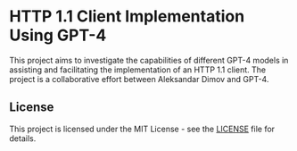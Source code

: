 # HTTP 1.1 Client Implementation Using GPT-4

This project aims to investigate the capabilities of different GPT-4 models in assisting and facilitating the implementation of an HTTP 1.1 client. The project is a collaborative effort between Aleksandar Dimov and GPT-4.

## License

This project is licensed under the MIT License - see the [LICENSE](LICENSE) file for details.
